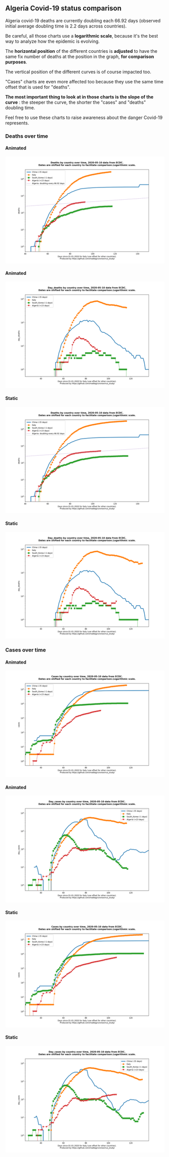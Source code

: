 ## Algeria Covid-19 status comparison 

Algeria covid-19 deaths are currently doubling each 66.92 days (observed initial average doubling time is 2.2 days across countries).



Be careful, all those charts use a **logarithmic scale**, because it's the best way to analyze how the epidemic is evolving.
 
The **horizontal position** of the different countries is **adjusted** to have the same fix number of deaths at the position in the graph, **for comparison purposes**.

The vertical position of the different curves is of course impacted too.

"Cases" charts are even more affected too because they use the same time offset that is used for "deaths".

**The most important thing to look at in those charts is the slope of the curve** : the steeper the curve, the shorter the "cases" and "deaths" doubling time.

Feel free to use these charts to raise awareness about the danger Covid-19 represents. 


 
### Deaths over time
 
#### Animated
![Algeria covid-19 deaths animated chart](https://raw.githubusercontent.com/madlag/coronavirus_study/master/notebooks/graphs/2020-05-10/countries/Algeria/2020-05-10_Algeria_deaths.gif "Algeria covid-19 deaths animated chart")   
 
#### Animated
![Algeria covid-19 daily deaths animated chart](https://raw.githubusercontent.com/madlag/coronavirus_study/master/notebooks/graphs/2020-05-10/countries/Algeria/2020-05-10_Algeria_day_deaths.gif "Algeria covid-19 day_deaths animated chart")   
 
#### Static
![Algeria covid-19 deaths static chart](https://raw.githubusercontent.com/madlag/coronavirus_study/master/notebooks/graphs/2020-05-10/countries/Algeria/2020-05-10_Algeria_deaths.png "Algeria covid-19 deaths static chart")   
 
#### Static
![Algeria covid-19 daily deaths static chart](https://raw.githubusercontent.com/madlag/coronavirus_study/master/notebooks/graphs/2020-05-10/countries/Algeria/2020-05-10_Algeria_day_deaths.png "Algeria covid-19 day_deaths static chart")   

 
### Cases over time
 
#### Animated
![Algeria covid-19 cases animated chart](https://raw.githubusercontent.com/madlag/coronavirus_study/master/notebooks/graphs/2020-05-10/countries/Algeria/2020-05-10_Algeria_cases.gif "Algeria covid-19 cases animated chart")   
 
#### Animated
![Algeria covid-19 daily cases animated chart](https://raw.githubusercontent.com/madlag/coronavirus_study/master/notebooks/graphs/2020-05-10/countries/Algeria/2020-05-10_Algeria_day_cases.gif "Algeria covid-19 day_cases animated chart")   
 
#### Static
![Algeria covid-19 cases static chart](https://raw.githubusercontent.com/madlag/coronavirus_study/master/notebooks/graphs/2020-05-10/countries/Algeria/2020-05-10_Algeria_cases.png "Algeria covid-19 cases static chart")   
 
#### Static
![Algeria covid-19 daily cases static chart](https://raw.githubusercontent.com/madlag/coronavirus_study/master/notebooks/graphs/2020-05-10/countries/Algeria/2020-05-10_Algeria_day_cases.png "Algeria covid-19 day_cases static chart")   

